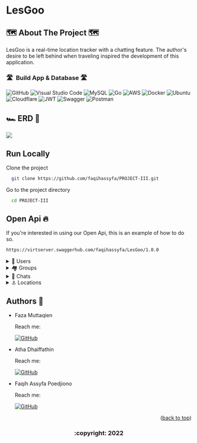 # LesGoo

<!-- ABOUT THE PROJECT -->

## 🗺️ About The Project 🗺️

LesGoo is a real-time location tracker with a chatting feature. The author's desire to be left behind when traveling inspired the development of this application.

</details>   
       
### 🛣️ &nbsp;Build App & Database 🛣️
![GitHub](https://img.shields.io/badge/github-%23121011.svg?style=for-the-badge&logo=github&logoColor=white)
![Visual Studio Code](https://img.shields.io/badge/Visual%20Studio%20Code-0078d7.svg?style=for-the-badge&logo=visual-studio-code&logoColor=white)
![MySQL](https://img.shields.io/badge/mysql-%2300f.svg?style=for-the-badge&logo=mysql&logoColor=white)
![Go](https://img.shields.io/badge/go-%2300ADD8.svg?style=for-the-badge&logo=go&logoColor=white)
![AWS](https://img.shields.io/badge/AWS-%23FF9900.svg?style=for-the-badge&logo=amazon-aws&logoColor=white)
![Docker](https://img.shields.io/badge/docker-%230db7ed.svg?style=for-the-badge&logo=docker&logoColor=white)
![Ubuntu](https://img.shields.io/badge/Ubuntu-E95420?style=for-the-badge&logo=ubuntu&logoColor=white)
![Cloudflare](https://img.shields.io/badge/Cloudflare-F38020?style=for-the-badge&logo=Cloudflare&logoColor=white)
![JWT](https://img.shields.io/badge/JWT-black?style=for-the-badge&logo=JSON%20web%20tokens)
![Swagger](https://img.shields.io/badge/-Swagger-%23Clojure?style=for-the-badge&logo=swagger&logoColor=white)
![Postman](https://img.shields.io/badge/Postman-FF6C37?style=for-the-badge&logo=postman&logoColor=white)

## 🏎️ ERD 📍

<img src="ERD4.drawio.png">

## Run Locally

Clone the project

```bash
  git clone https://github.com/faqihassyfa/PROJECT-III.git
```

Go to the project directory

```bash
  cd PROJECT-III
```

## Open Api 🔥

If you're interested in using our Open Api, this is an example of how to do so.

```bash
https://virtserver.swaggerhub.com/faqihassyfa/LesGoo/1.0.0
```

<div>
      <details>
<summary>👶 Users</summary>
  
  <!---
  | Command | Description |
| --- | --- |
  --->
  
This is an explanation of the Users section's CRUD method.
 
<div>
  
| Feature User | Endpoint | Param | JWT Token | Function |
| --- | --- | --- | --- | --- |
| POST | /login  | - | NO | This is how users log in.  |
| POST | /logout | - | YES | This is how users log out. |
| POST | /register | - | NO | This is how users register their account. |
| GET | /users | - | YES | Users obtain their account information in this form. |
| PUT | /users | - | YES | This is how users Update their profile. |
| DELETE | /users | - | YES | This is how users Delete their profile. |

</details>

       
<div>
      <details>
<summary>🏘️ Groups</summary>
  
  <!---
  | Command | Description |
| --- | --- |
  --->
  
Several commands make use of Groups features, as shown below.
 
<div>
  
| Feature Groups | Endpoint | Param | JWT Token | Function |
| --- | --- | --- | --- | --- |
| POST | /group  | - | YES | Create a new Groups. |
| POST | /group/join | - | YES | Join Groups. |
| POST | /group/leave | - | YES | leave current Groups. |
| POST | /group/chats | - | YES | Get all Chat and participant location. |
| GET | /group/{id} | ID Groups | YES | Displaying Group detail by id. |
| DELETE| /group/{id} | ID Groups | YES | Delete Groups. |

</details>   

<div>
      <details>
<summary>💬 Chats</summary>
  
  <!---
  | Command | Description |
| --- | --- |
  --->
  
Several commands make use of Chats features, as shown below.
 
<div>
  
| Feature Chats | Endpoint | Param | JWT Token | Function |
| --- | --- | --- | --- | --- |
| POST | /chats  | - | YES | Send a message to the groups. |


</details>   

<div>
      <details>
<summary>⚓ Locations</summary>
  
  <!---
  | Command | Description |
| --- | --- |
  --->
  
Several commands make use of Locations features, as shown below.
 
<div>
  
| Feature Locations | Endpoint | Param | JWT Token | Function |
| --- | --- | --- | --- | --- |
| POST | /locations  | - | YES | Get location. |


</details> 

## Authors 👑

- Faza Muttaqien
       
  Reach me:

  [![GitHub](https://img.shields.io/badge/Cindy05-shintia-%23121011.svg?style=for-the-badge&logo=github&logoColor=white)](https://github.com/faza-muttaqien)

- Atha Dhaiffathin
       
  Reach me:

  [![GitHub](https://img.shields.io/badge/vaniliacahya-%23121011.svg?style=for-the-badge&logo=github&logoColor=white)](https://github.com/dh-atha)
  
- Faqih Assyfa Poedjiono
       
  Reach me:

  [![GitHub](https://img.shields.io/badge/faqihassyfa-%23121011.svg?style=for-the-badge&logo=github&logoColor=red)](https://github.com/faqihassyfa)

       
 <p align="right">(<a href="#top">back to top</a>)</p>
<h3>
<p align="center">:copyright: 2022 </p>
</h3>
<!-- end -->